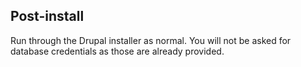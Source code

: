 ## Post-install

Run through the Drupal installer as normal.  You will not be asked for database credentials as those are already provided.
